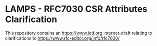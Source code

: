 # LAMPS - RFC7030 CSR Attributes Clarification

This repository contains an https://www.ietf.org internet-draft relating to clarifications
to https://www.rfc-editor.org/info/rfc7030/
